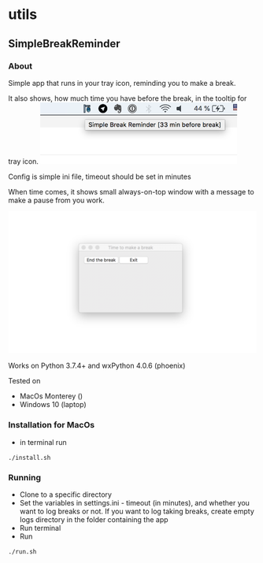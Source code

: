# utils

## SimpleBreakReminder 
### About
Simple app that runs in your tray icon, reminding you to make a break.

It also shows, how much time you have before the break, in the tooltip for tray icon.
<img src="https://raw.githubusercontent.com/AlexanderCord/SimpleBreakReminder/master/screenshot2.png" width="400">




Config is simple ini file, timeout should be set in minutes

When time comes, it shows small always-on-top window with a message to make a pause from you work.

<img src="https://raw.githubusercontent.com/AlexanderCord/SimpleBreakReminder/master/screenshot1.png" width="550">


Works on Python 3.7.4+
and wxPython 4.0.6 (phoenix)

Tested on
- MacOs Monterey ()
- Windows 10 (laptop)

### Installation for MacOs
- in terminal run 

```
./install.sh
```

### Running
- Clone to a specific directory
- Set the variables in settings.ini - timeout (in minutes), and whether you want to log breaks or not. If you want to log taking breaks, create empty logs directory in the folder containing the app
- Run terminal
- Run 
```
./run.sh
```







